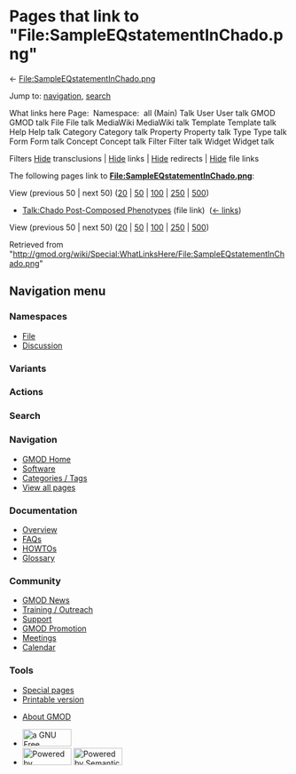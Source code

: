 <div id="mw-page-base" class="noprint">

</div>

<div id="mw-head-base" class="noprint">

</div>

<div id="content" class="mw-body" role="main">

<span id="top"></span>

<div id="mw-js-message" style="display:none;">

</div>



# <span dir="auto">Pages that link to "File:SampleEQstatementInChado.png"</span>

<div id="bodyContent">

<div id="contentSub">

←
[File:SampleEQstatementInChado.png](/wiki/File:SampleEQstatementInChado.png "File:SampleEQstatementInChado.png")

</div>

<div id="jump-to-nav" class="mw-jump">

Jump to: [navigation](#mw-navigation), [search](#p-search)

</div>

<div id="mw-content-text">

What links here Page:  Namespace:  all (Main) Talk User User talk GMOD
GMOD talk File File talk MediaWiki MediaWiki talk Template Template talk
Help Help talk Category Category talk Property Property talk Type Type
talk Form Form talk Concept Concept talk Filter Filter talk Widget
Widget talk

Filters
[Hide](/mediawiki/index.php?title=Special:WhatLinksHere/File:SampleEQstatementInChado.png&hidetrans=1 "Special:WhatLinksHere/File:SampleEQstatementInChado.png")
transclusions \|
[Hide](/mediawiki/index.php?title=Special:WhatLinksHere/File:SampleEQstatementInChado.png&hidelinks=1 "Special:WhatLinksHere/File:SampleEQstatementInChado.png")
links \|
[Hide](/mediawiki/index.php?title=Special:WhatLinksHere/File:SampleEQstatementInChado.png&hideredirs=1 "Special:WhatLinksHere/File:SampleEQstatementInChado.png")
redirects \|
[Hide](/mediawiki/index.php?title=Special:WhatLinksHere/File:SampleEQstatementInChado.png&hideimages=1 "Special:WhatLinksHere/File:SampleEQstatementInChado.png")
file links

The following pages link to
**[File:SampleEQstatementInChado.png](/wiki/File:SampleEQstatementInChado.png "File:SampleEQstatementInChado.png")**:

View (previous 50 \| next 50)
([20](/mediawiki/index.php?title=Special:WhatLinksHere/File:SampleEQstatementInChado.png&limit=20 "Special:WhatLinksHere/File:SampleEQstatementInChado.png")
\|
[50](/mediawiki/index.php?title=Special:WhatLinksHere/File:SampleEQstatementInChado.png&limit=50 "Special:WhatLinksHere/File:SampleEQstatementInChado.png")
\|
[100](/mediawiki/index.php?title=Special:WhatLinksHere/File:SampleEQstatementInChado.png&limit=100 "Special:WhatLinksHere/File:SampleEQstatementInChado.png")
\|
[250](/mediawiki/index.php?title=Special:WhatLinksHere/File:SampleEQstatementInChado.png&limit=250 "Special:WhatLinksHere/File:SampleEQstatementInChado.png")
\|
[500](/mediawiki/index.php?title=Special:WhatLinksHere/File:SampleEQstatementInChado.png&limit=500 "Special:WhatLinksHere/File:SampleEQstatementInChado.png"))

- [Talk:Chado Post-Composed
  Phenotypes](/wiki/Talk:Chado_Post-Composed_Phenotypes "Talk:Chado Post-Composed Phenotypes")
  (file link) ‎ <span class="mw-whatlinkshere-tools">([←
  links](/mediawiki/index.php?title=Special:WhatLinksHere&target=Talk%3AChado+Post-Composed+Phenotypes "Special:WhatLinksHere"))</span>

View (previous 50 \| next 50)
([20](/mediawiki/index.php?title=Special:WhatLinksHere/File:SampleEQstatementInChado.png&limit=20 "Special:WhatLinksHere/File:SampleEQstatementInChado.png")
\|
[50](/mediawiki/index.php?title=Special:WhatLinksHere/File:SampleEQstatementInChado.png&limit=50 "Special:WhatLinksHere/File:SampleEQstatementInChado.png")
\|
[100](/mediawiki/index.php?title=Special:WhatLinksHere/File:SampleEQstatementInChado.png&limit=100 "Special:WhatLinksHere/File:SampleEQstatementInChado.png")
\|
[250](/mediawiki/index.php?title=Special:WhatLinksHere/File:SampleEQstatementInChado.png&limit=250 "Special:WhatLinksHere/File:SampleEQstatementInChado.png")
\|
[500](/mediawiki/index.php?title=Special:WhatLinksHere/File:SampleEQstatementInChado.png&limit=500 "Special:WhatLinksHere/File:SampleEQstatementInChado.png"))

</div>

<div class="printfooter">

Retrieved from
"<http://gmod.org/wiki/Special:WhatLinksHere/File:SampleEQstatementInChado.png>"

</div>

<div id="catlinks" class="catlinks catlinks-allhidden">

</div>

<div class="visualClear">

</div>

</div>

</div>

<div id="mw-navigation">

## Navigation menu

<div id="mw-head">



<div id="left-navigation">

<div id="p-namespaces" class="vectorTabs" role="navigation"
aria-labelledby="p-namespaces-label">

### Namespaces

- <span id="ca-nstab-image"><a href="/wiki/File:SampleEQstatementInChado.png" accesskey="c"
  title="View the file page [c]">File</a></span>
- <span id="ca-talk"><a
  href="/mediawiki/index.php?title=File_talk:SampleEQstatementInChado.png&amp;action=edit&amp;redlink=1"
  accesskey="t"
  title="Discussion about the content page [t]">Discussion</a></span>

</div>

<div id="p-variants" class="vectorMenu emptyPortlet" role="navigation"
aria-labelledby="p-variants-label">

### 

### Variants[](#)

<div class="menu">

</div>

</div>

</div>

<div id="right-navigation">



<div id="p-cactions" class="vectorMenu emptyPortlet" role="navigation"
aria-labelledby="p-cactions-label">

### Actions[](#)

<div class="menu">

</div>

</div>

<div id="p-search" role="search">

### Search

<div id="simpleSearch">

</div>

</div>

</div>

</div>

<div id="mw-panel">

<div id="p-logo" role="banner">

<a href="/wiki/Main_Page"
style="background-image: url(http://gmod.org/images/GMOD-cogs.png);"
title="Visit the main page"></a>

</div>

<div id="p-Navigation" class="portal" role="navigation"
aria-labelledby="p-Navigation-label">

### Navigation

<div class="body">

- <span id="n-GMOD-Home">[GMOD Home](/wiki/Main_Page)</span>
- <span id="n-Software">[Software](/wiki/GMOD_Components)</span>
- <span id="n-Categories-.2F-Tags">[Categories /
  Tags](/wiki/Categories)</span>
- <span id="n-View-all-pages">[View all
  pages](/wiki/Special:AllPages)</span>

</div>

</div>

<div id="p-Documentation" class="portal" role="navigation"
aria-labelledby="p-Documentation-label">

### Documentation

<div class="body">

- <span id="n-Overview">[Overview](/wiki/Overview)</span>
- <span id="n-FAQs">[FAQs](/wiki/Category:FAQ)</span>
- <span id="n-HOWTOs">[HOWTOs](/wiki/Category:HOWTO)</span>
- <span id="n-Glossary">[Glossary](/wiki/Glossary)</span>

</div>

</div>

<div id="p-Community" class="portal" role="navigation"
aria-labelledby="p-Community-label">

### Community

<div class="body">

- <span id="n-GMOD-News">[GMOD News](/wiki/GMOD_News)</span>
- <span id="n-Training-.2F-Outreach">[Training /
  Outreach](/wiki/Training_and_Outreach)</span>
- <span id="n-Support">[Support](/wiki/Support)</span>
- <span id="n-GMOD-Promotion">[GMOD
  Promotion](/wiki/GMOD_Promotion)</span>
- <span id="n-Meetings">[Meetings](/wiki/Meetings)</span>
- <span id="n-Calendar">[Calendar](/wiki/Calendar)</span>

</div>

</div>

<div id="p-tb" class="portal" role="navigation"
aria-labelledby="p-tb-label">

### Tools

<div class="body">

- <span id="t-specialpages"><a href="/wiki/Special:SpecialPages" accesskey="q"
  title="A list of all special pages [q]">Special pages</a></span>
- <span id="t-print"><a
  href="/mediawiki/index.php?title=Special:WhatLinksHere/File:SampleEQstatementInChado.png&amp;printable=yes"
  rel="alternate" accesskey="p"
  title="Printable version of this page [p]">Printable version</a></span>

</div>

</div>

</div>

</div>

<div id="footer" role="contentinfo">

- <span id="footer-places-about">[About
  GMOD](/wiki/GMOD:About "GMOD:About")</span>

<!-- -->

- <span id="footer-copyrightico">[<img src="http://www.gnu.org/graphics/gfdl-logo-small.png" width="88"
  height="31" alt="a GNU Free Documentation License" />](http://www.gnu.org/licenses/fdl-1.3.html)</span>
- <span id="footer-poweredbyico">[<img src="/mediawiki/skins/common/images/poweredby_mediawiki_88x31.png"
  width="88" height="31" alt="Powered by MediaWiki" />](//www.mediawiki.org/)
  [<img
  src="/mediawiki/extensions/SemanticMediaWiki/includes/../resources/images/smw_button.png"
  width="88" height="31" alt="Powered by Semantic MediaWiki" />](https://www.semantic-mediawiki.org/wiki/Semantic_MediaWiki)</span>

<div style="clear:both">

</div>

</div>
